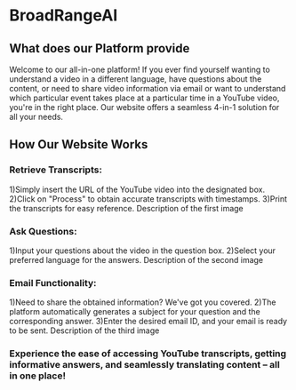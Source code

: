 # BroadRangeAI

## What does our Platform provide
Welcome to our all-in-one platform! If you ever find yourself wanting to understand a video in a different language, have questions about the content, or need to share video information via email or want to understand which particular event takes place at a particular time in a YouTube video, you're in the right place. Our website offers a seamless 4-in-1 solution for all your needs.

## How Our Website Works

### Retrieve Transcripts:
1)Simply insert the URL of the YouTube video into the designated box.
2)Click on "Process" to obtain accurate transcripts with timestamps.
3)Print the transcripts for easy reference.
Description of the first image

### Ask Questions:
1)Input your questions about the video in the question box.
2)Select your preferred language for the answers.
Description of the second image

### Email Functionality:
1)Need to share the obtained information? We've got you covered.
2)The platform automatically generates a subject for your question and the corresponding answer.
3)Enter the desired email ID, and your email is ready to be sent.
Description of the third image

### Experience the ease of accessing YouTube transcripts, getting informative answers, and seamlessly translating content – all in one place!
